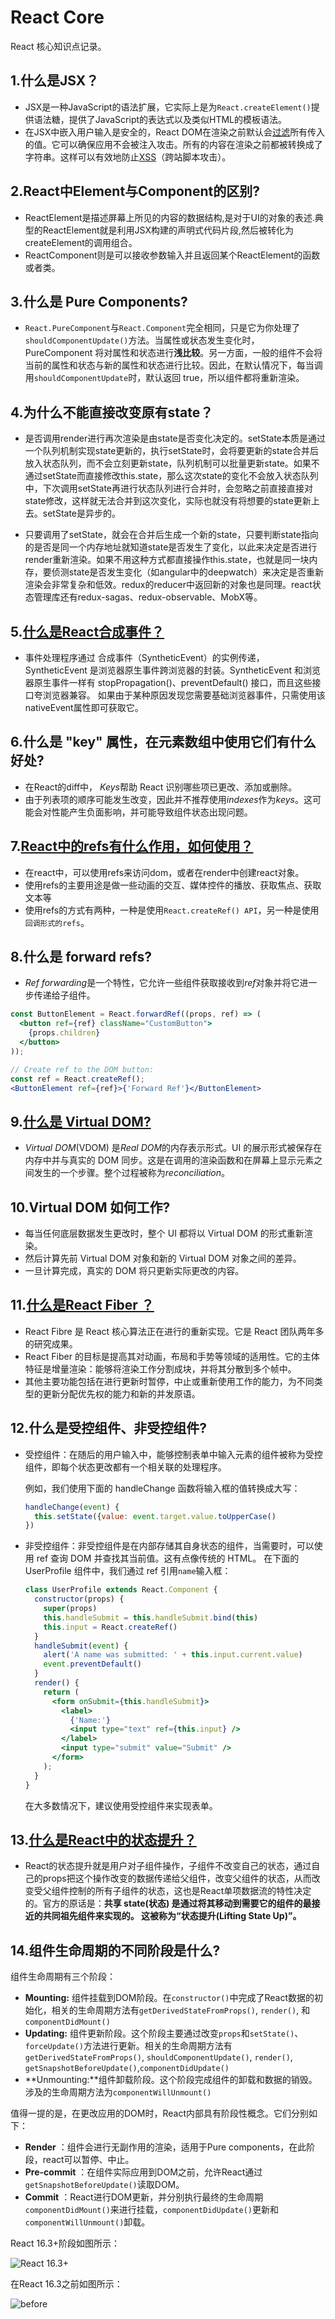 # React Core

React 核心知识点记录。

## 1.什么是JSX？

- JSX是一种JavaScript的语法扩展，它实际上是为`React.createElement()`提供语法糖，提供了JavaScript的表达式以及类似HTML的模板语法。
- 在JSX中嵌入用户输入是安全的，React DOM在渲染之前默认会[过滤](https://baike.baidu.com/item/过滤)所有传入的值。它可以确保应用不会被注入攻击。所有的内容在渲染之前都被转换成了字符串。这样可以有效地防止[XSS](https://baike.baidu.com/item/XSS/917356)（跨站脚本攻击）。

## 2.React中Element与Component的区别?

- ReactElement是描述屏幕上所见的内容的数据结构,是对于UI的对象的表述.典型的ReactElement就是利用JSX构建的声明式代码片段,然后被转化为createElement的调用组合。
- ReactComponent则是可以接收参数输入并且返回某个ReactElement的函数或者类。

## 3.什么是 Pure Components?

- `React.PureComponent`与`React.Component`完全相同，只是它为你处理了`shouldComponentUpdate()`方法。当属性或状态发生变化时，PureComponent 将对属性和状态进行**浅比较**。另一方面，一般的组件不会将当前的属性和状态与新的属性和状态进行比较。因此，在默认情况下，每当调用`shouldComponentUpdate`时，默认返回 true，所以组件都将重新渲染。

## 4.为什么不能直接改变原有state？

- 是否调用render进行再次渲染是由state是否变化决定的。setState本质是通过一个队列机制实现state更新的，执行setState时，会将要更新的state合并后放入状态队列，而不会立刻更新state，队列机制可以批量更新state。如果不通过setState而直接修改this.state，那么这次state的变化不会放入状态队列中，下次调用setState再进行状态队列进行合并时，会忽略之前直接直接对state修改，这样就无法合并到这次变化，实际也就没有将想要的state更新上去。setState是异步的。

- 只要调用了setState，就会在合并后生成一个新的state，只要判断state指向的是否是同一个内存地址就知道state是否发生了变化，以此来决定是否进行render重新渲染。如果不用这种方式都直接操作this.state，也就是同一块内存，要侦测state是否发生变化（如angular中的deepwatch）来决定是否重新渲染会非常复杂和低效。redux的reducer中返回新的对象也是同理。react状态管理库还有redux-sagas、redux-observable、MobX等。


## 5.[什么是React合成事件？](https://www.cnblogs.com/chrissong/p/10432010.html)

- 事件处理程序通过 合成事件（SyntheticEvent）的实例传递，SyntheticEvent 是浏览器原生事件跨浏览器的封装。SyntheticEvent 和浏览器原生事件一样有 stopPropagation()、preventDefault() 接口，而且这些接口夸浏览器兼容。 如果由于某种原因发现您需要基础浏览器事件，只需使用该nativeEvent属性即可获取它。

## 6.什么是 "key" 属性，在元素数组中使用它们有什么好处?

- 在React的diff中， *Keys*帮助 React 识别哪些项已更改、添加或删除。
- 由于列表项的顺序可能发生改变，因此并不推荐使用*indexes*作为*keys*。这可能会对性能产生负面影响，并可能导致组件状态出现问题。

## 7.[React中的refs有什么作用，如何使用？](https://segmentfault.com/a/1190000020247827)

- 在react中，可以使用refs来访问dom，或者在render中创建react对象。
- 使用refs的主要用途是做一些动画的交互、媒体控件的播放、获取焦点、获取文本等
- 使用refs的方式有两种，一种是使用`React.createRef() API`，另一种是使用 `回调形式的refs`。

## 8.什么是 forward refs?

- *Ref forwarding*是一个特性，它允许一些组件获取接收到*ref*对象并将它进一步传递给子组件。

```jsx
const ButtonElement = React.forwardRef((props, ref) => (
  <button ref={ref} className="CustomButton">
    {props.children}
  </button>
));

// Create ref to the DOM button:
const ref = React.createRef();
<ButtonElement ref={ref}>{'Forward Ref'}</ButtonElement>
```

## 9.[什么是 Virtual DOM?](https://www.kancloud.cn/freya001/interview/1427965)

- *Virtual DOM*(VDOM) 是*Real DOM*的内存表示形式。UI 的展示形式被保存在内存中并与真实的 DOM 同步。这是在调用的渲染函数和在屏幕上显示元素之间发生的一个步骤。整个过程被称为*reconciliation*。

## 10.Virtual DOM 如何工作?

- 每当任何底层数据发生更改时，整个 UI 都将以 Virtual DOM 的形式重新渲染。
- 然后计算先前 Virtual DOM 对象和新的 Virtual DOM 对象之间的差异。
- 一旦计算完成，真实的 DOM 将只更新实际更改的内容。

## 11.[什么是React Fiber ？](https://segmentfault.com/a/1190000018701625)

- React Fibre 是 React 核心算法正在进行的重新实现。它是 React 团队两年多的研究成果。
- React Fiber 的目标是提高其对动画，布局和手势等领域的适用性。它的主体特征是增量渲染：能够将渲染工作分割成块，并将其分散到多个帧中。
- 其他主要功能包括在进行更新时暂停，中止或重新使用工作的能力，为不同类型的更新分配优先权的能力和新的并发原语。

## 12.什么是受控组件、非受控组件?

- 受控组件：在随后的用户输入中，能够控制表单中输入元素的组件被称为受控组件，即每个状态更改都有一个相关联的处理程序。

  例如，我们使用下面的 handleChange 函数将输入框的值转换成大写：

  ```js
  handleChange(event) {
    this.setState({value: event.target.value.toUpperCase()
  })
  ```

- 非受控组件：非受控组件是在内部存储其自身状态的组件，当需要时，可以使用 ref 查询 DOM 并查找其当前值。这有点像传统的 HTML。
  在下面的 UserProfile 组件中，我们通过 ref 引用`name`输入框：

  ```jsx
  class UserProfile extends React.Component {
    constructor(props) {
      super(props)
      this.handleSubmit = this.handleSubmit.bind(this)
      this.input = React.createRef()
    }
    handleSubmit(event) {
      alert('A name was submitted: ' + this.input.current.value)
      event.preventDefault()
    }
    render() {
      return (
        <form onSubmit={this.handleSubmit}>
          <label>
            {'Name:'}
            <input type="text" ref={this.input} />
          </label>
          <input type="submit" value="Submit" />
        </form>
      );
    }
  }
  ```

  在大多数情况下，建议使用受控组件来实现表单。

## 13.[什么是React中的状态提升？](https://zh-hans.reactjs.org/docs/lifting-state-up.html)

- React的状态提升就是用户对子组件操作，子组件不改变自己的状态，通过自己的props把这个操作改变的数据传递给父组件，改变父组件的状态，从而改变受父组件控制的所有子组件的状态，这也是React单项数据流的特性决定的。官方的原话是：**共享 state(状态) 是通过将其移动到需要它的组件的最接近的共同祖先组件来实现的。 这被称为“状态提升(Lifting State Up)”。**

## 14.组件生命周期的不同阶段是什么?

组件生命周期有三个阶段：

- **Mounting:** 组件挂载到DOM阶段。在`constructor()`中完成了React数据的初始化，相关的生命周期方法有`getDerivedStateFromProps()`, `render()`, 和 `componentDidMount()`
- **Updating:** 组件更新阶段。这个阶段主要通过改变`props`和`setState()`、`forceUpdate()`方法进行更新。相关的生命周期方法有`getDerivedStateFromProps()`, `shouldComponentUpdate()`, `render()`, `getSnapshotBeforeUpdate()`,`componentDidUpdate()`
- **Unmounting:**组件卸载阶段。这个阶段完成组件的卸载和数据的销毁。涉及的生命周期方法为`componentWillUnmount()`

值得一提的是，在更改应用的DOM时，React内部具有阶段性概念。它们分别如下：

- **Render** ：组件会进行无副作用的渲染，适用于Pure components，在此阶段，react可以暂停、中止。
- **Pre-commit** ：在组件实际应用到DOM之前，允许React通过`getSnapshotBeforeUpdate()`读取DOM。
- **Commit** ：React进行DOM更新，并分别执行最终的生命周期`componentDidMount()`来进行挂载，`componentDidUpdate()`更新和`componentWillUnmount()`卸载。

React 16.3+阶段如图所示：

![React 16.3+](..\images\phases16.3.jpg)

在React 16.3之前如图所示：

![before](..\images\phasesbefore16.3.png)
